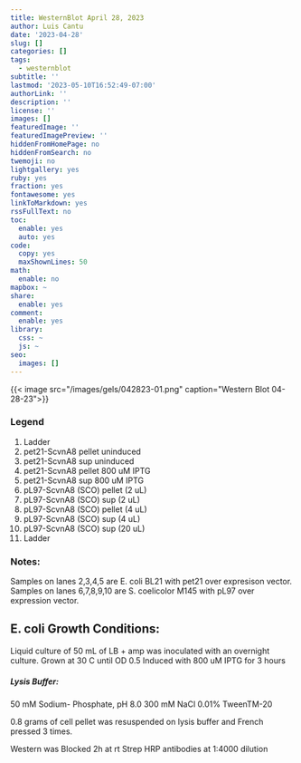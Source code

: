 ```yaml
---
title: WesternBlot April 28, 2023
author: Luis Cantu
date: '2023-04-28'
slug: []
categories: []
tags:
  - westernblot
subtitle: ''
lastmod: '2023-05-10T16:52:49-07:00'
authorLink: ''
description: ''
license: ''
images: []
featuredImage: ''
featuredImagePreview: ''
hiddenFromHomePage: no
hiddenFromSearch: no
twemoji: no
lightgallery: yes
ruby: yes
fraction: yes
fontawesome: yes
linkToMarkdown: yes
rssFullText: no
toc:
  enable: yes
  auto: yes
code:
  copy: yes
  maxShownLines: 50
math:
  enable: no
mapbox: ~
share:
  enable: yes
comment:
  enable: yes
library:
  css: ~
  js: ~
seo:
  images: []
---
```


{{< image src="/images/gels/042823-01.png" caption="Western Blot 04-28-23">}}

### Legend
  1. Ladder
  2. pet21-ScvnA8 pellet uninduced
  3. pet21-ScvnA8 sup uninduced
  4. pet21-ScvnA8 pellet 800 uM IPTG
  5. pet21-ScvnA8 sup 800 uM IPTG
  6. pL97-ScvnA8 (SCO) pellet (2 uL)
  7. pL97-ScvnA8 (SCO) sup (2 uL)
  8. pL97-ScvnA8 (SCO) pellet (4 uL)
  9. pL97-ScvnA8 (SCO) sup (4 uL)
  10. pL97-ScvnA8 (SCO) sup (20 uL)
  11. Ladder

### Notes:
Samples on lanes 2,3,4,5 are E. coli BL21 with pet21 over expresison vector.
Samples on lanes 6,7,8,9,10 are S. coelicolor M145 with pL97 over expression vector.

## E. coli Growth Conditions:
Liquid culture of 50 mL of LB + amp was inoculated with an overnight culture.
Grown at 30 C until OD 0.5
Induced with 800 uM IPTG for 3 hours

##### Lysis Buffer:
50 mM Sodium- Phosphate, pH 8.0
300 mM NaCl
0.01% TweenTM-20

0.8 grams of cell pellet was resuspended on lysis buffer and French pressed 3 times.

Western was Blocked 2h at rt
Strep HRP antibodies at 1:4000 dilution